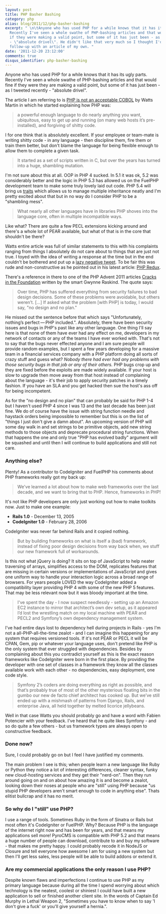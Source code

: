 ```yaml
---
layout: post
title: PHP Basher Bashing
category: php
alias: blog/2011/12/php-basher-bashing
excerpt: " \n\tAnyone who has used PHP for a while knows that it has its ugly parts.
  Recently I've seen a whole swathe of PHP-bashing articles and that would be fine
  if they were making a valid point, but some of it has just been - as I tweeted recently
  - \"absolute drivel\". He didn't like that very much so I thought I'd follow his
  follow-up with an article of my own. "
date: '2011-12-20 23:12:00'
comments: true
disqus_identifier: php-basher-bashing
---
```


Anyone who has used PHP for a while knows that it has its ugly parts. Recently I've seen a whole swathe of PHP-bashing articles and that would fine if they were they are making a valid point, but some of it has just been - as I tweeted recently - "absolute drivel". 

The article I am referring to is [PHP is not an acceptable COBOL](http://chipotle.tumblr.com/post/13908062333/php-is-not-an-acceptable-cobol) by Watts Martin in which he started explaining how PHP was:

<blockquote>a powerful enough language to do nearly anything you want, ubiquitous, easy to get up and running (on many web hosts it’s pre-installed), and forgiving of shitty code.</blockquote>

I for one think that is absolutely excellent. If your employee or team-mate is writing shitty code - in any language - then discipline them, fire them or train them better, but don't blame the language for being flexible enough to allow them to complete a given task.

<blockquote>It started as a set of scripts written in C, but over the years has turned into a huge, shambling mutation.</blockquote>

I'm not sure about this at all. OOP in PHP 4 sucked. In 5.1 it was ok, 5.2 was considerably better and the logic in PHP 5.3 has allowed us on the FuelPHP development team to make some truly lovely laid out code. PHP 5.4 will bring us [traits](http://php.net/manual/en/language.oop5.traits.php) which allows us to manage multiple inheritance neatly and I'm pretty excited about that but in no way do I consider PHP to be a "shambling mess".

<blockquote>What nearly all other languages have in libraries PHP shoves into the language core, often in multiple incompatible ways.</blockquote>

Like what? There are quite a few PECL extensions kicking around and there's a whole lot of PEAR available, but what of that is in the core that shouldn't be there?

Watts entire article was full of similar statements to this with his complaints ranging from things I absolutely do not care about to things that are just not true. I toyed with the idea of writing a response at the time but in the end couldn't be bothered and put up a [lazy negative tweet](https://twitter.com/#!/philsturgeon/status/146340934001504256). To be fair this was rude and non-constructive as he pointed out in his latest article: [PHP Redux](http://chipotle.tumblr.com/post/14517072245/php-redux).

There's a reference in there to one of the PHP Advent 2011 articles [Cracks in the Foundation](http://phpadvent.org/2011/cracks-in-the-foundation-by-gwynne-raskind) written by the smart Gwynne Raskind. The quote says:

<blockquote>Over time, PHP has suffered everything from security failures to bad design decisions. Some of these problems were avoidable, but others weren’t. […] If asked what the problem [with PHP] is today, I would say, "no design and no plan."</blockquote>

He missed out the sentence before that which says "Unfortunately, nothing’s perfect — PHP included.". Absolutely, there have been security issues and bugs in PHP's past like any other language. One thing I'll say here is that none of them have ever had any effect on me, developers in my network of contacts or any of the teams I have ever worked with. That's not to say that the bugs never effected anyone and I am sure people will provide random examples, but I spent a few years developing for a massive team in a financial services company with a PHP platform doing all sorts of crazy stuff and guess what? <em>Nobody there had ever had any problems with those security bugs in that job or any of their others.</em> PHP bugs crop up and they are fixed before the exploits are made widely available. If your host is slow to upgrade then move away from that host instead of complaining about the language - it's their job to apply security patches in a timely fashion. If you have an SLA and you get hacked then sue the host's ass off for being incompetent.

As for the "no design and no plan" that can probably be said for PHP 1-4 but I haven't used PHP 4 since I was 13 and the last decade has been just fine. We do of course have the issue with string function needle and haystack orders being impossible to remember but this is on the list of "things I just don't give a damn about". An upcoming version of PHP will some day walk in and set strings to be primitive objects, add new string methods to those objects and deprecate procedural string functions. When that happens the one and only true "PHP has evolved badly" argument will be squashed and until then I will continue to build applications and still not care.

### Anything else?

Plenty! As a contributor to CodeIgniter and FuelPHP his comments about PHP frameworks really got my back up:

<blockquote>We've learned a lot about how to make web frameworks over the last decade, and we want to bring that to PHP. Hence, frameworks in PHP!</blockquote>

It's not like PHP developers are only just working out how to make toolkits now. Just to make one example:

* **Rails 1.0** - December 13, 2005
* **CodeIgniter 1.0** - February 28, 2006

CodeIgniter was never far behind Rails and it copied nothing.

<blockquote>But by building frameworks on what is itself a (bad) framework, instead of fixing poor design decisions from way back when, we stuff our new framework full of workarounds.</blockquote>

Is this not what jQuery is doing? It sits on top of JavaScript to help neater traversing of arrays, simplifies access to the DOM, replicates features that are missing in certain versions or implementations of JavaScript and gives one uniform way to handle your interaction logic across a broad range of browsers. For years people LOVED the way CodeIgniter added a compatibility layer providing PHP 4 with some of the new PHP 5 features. That may be less relevant now but it was bloody important at the time.

<blockquote>I've spent the day - I now suspect needlessly - setting up an Amazon EC2 instance to mirror that architect’s own dev setup, as it appeared I’d lost the wrestling match on my local machine with PEAR and PECL2 and Symfony’s own dependency management system.</blockquote>

I've had entire days lost to dependency hell during projects in Rails - yes I'm not a all-PHP-all-the-time zealot - and I can imagine this happening for any system that requires versioned tools. If it's not PEAR or PECL it will be CPAN, Gem, pip or whatever your language uses, don't pretend like PHP is the only system that ever struggled with dependencies. Besides by complaining about this you contradict yourself as this is the exact reason frameworks like CodeIgniter were born in the first place. By providing the developer with one set of classes in a framework they know all the classes available work with each other - no dependencies, easy deployment, one code style.

<blockquote>Symfony 2’s coders are doing everything as right as possible, and that’s probably true of most of the other mysterious floating bits in the gumbo our new de facto chief architect has cooked up. But we’ve still ended up with a mishmash of patterns from Django, Rails, and enterprise Java, all held together by melted licorice jellybeans.</blockquote>

Well in that case Watts you should probably go and have a word with Fabien Potencier with your feedback. I've heard that he quite likes Symfony - and so do quite a few others - but us framework types are always open to constructive feedback.

### Done now?

Sure, I could probably go on but I feel I have justified my comments. 

The main problem I see is this; when people learn a new language like Ruby or Python they notice a lot of interesting differences, cleaner syntax, funky new cloud-hosting services and they get their "nerd-on". Then they run around going on and on about how amazing it is and become a zealot, looking down their noses at people who are "still" using PHP because "us stupid PHP developers aren't smart enough to code in anything else". Thats elitist bullcrap and it has no merit.

### So why do I "still" use PHP?

I use a range of tools. Sometimes Ruby in the form of Sinatra or Rails but most often it's CodeIgniter or FuelPHP. Why? Because PHP is the language of the internet right now and has been for years, and that means my applications sell more! PyroCMS is compatible with PHP 5.2 and that means a huge number of people can download, contribute to and buy my software - that makes me pretty happy. I could probably recode it in NodeJS or Closure and tell everyone how awesome I am for using a new system but then I'll get less sales, less people will be able to build addons or extend it.

### Are my commercial applications the only reason I use PHP?

Despite known flaws and imperfections I continue to use PHP as my primary language because during all the time I spend worrying about which technology is the neatest, coolest or shiniest I could have built a new application to sell or finished another client site. In the words of Captain Ed Murphy in Lethal Weapon 2, "Sometimes you have to know when to say 'I don't give a fuck' or you'll give yourself a hernia.".